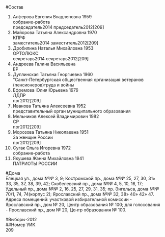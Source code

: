 #Состав  
1. Алферова Евгения Владленовна 1959  
    собрание-работа  
    председатель2014 председатель2012[209]  
2. Майорова Татьяна Александровна 1970  
    КПРФ  
    заместитель2014 заместитель2012[209]  
3. Дробилина Наталья Михайловна 1953  
    ОРТОЛЮКС  
    секретарь2014 секретарь2012[209]  
4. Андреева Галина Васильевна  
    ЕР  
5. Дуплинская Татьяна Георгиевна 1960  
    "Санкт-Петербургская общественная организация ветеранов (пенсионеров)труда и войны  
6. Ефремова Юлия Юрьевна 1979  
    ЛДПР  
    прг2012[209]  
7. Иванова Татьяна Алексеевна 1952  
    представительный орган муниципального образования  
8. Мельников Алексей Владимирович 1982  
    СР  
    прг2012[209]  
9. Морозова Татьяна Николаевна 1951  
    За женщин России  
    прг2012[209]  
10. Сугак Ольга Игоревна 1972  
    собрание-работа  
11. Якушева Жанна Михайловна 1941  
    ПАТРИОТЫ РОССИИ  
  
#Дома  
Елецкая ул., дома №№ 3, 9; Костромской пр., дома №№ 25, 27, 30, 31» 33, 35, 37, 38, 39, 42; Скобелевский пр., дома №№ 4, 5, 10, 16, 17; Удельный пр., дома №№ 2, 16, 25, 27, 29, 31, 35; пр. Энгельса, дома №№ 70/1, 74, 74(корпус 2); Ярославский пр., дома №№ 32, 38» 40» 42» 47. Адреса помещений: участковой избирательной комиссии - Ярославский пр., дом № 20, Центр образования № 100; для голосования - Ярославский пр., дом № 20, Центр образования № 100.  
  
#Выборы-2012  
##Номер УИК  
209  
